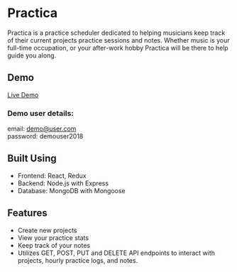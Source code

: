 # Practica

Practica is a practice scheduler dedicated to helping musicians keep track of their current projects practice sessions and notes. Whether music is your full-time occupation, or your after-work hobby Practica will be there to help guide you along.

## Demo

[Live Demo](https://boiling-mountain-55806.herokuapp.com/)

### Demo user details:

email: demo@user.com<br/>
password: demouser2018

## Built Using

- Frontend: React, Redux
- Backend: Node.js with Express
- Database: MongoDB with Mongoose

## Features

- Create new projects
- View your practice stats
- Keep track of your notes
- Utilizes GET, POST, PUT and DELETE API endpoints to interact with projects, hourly practice logs, and notes.
